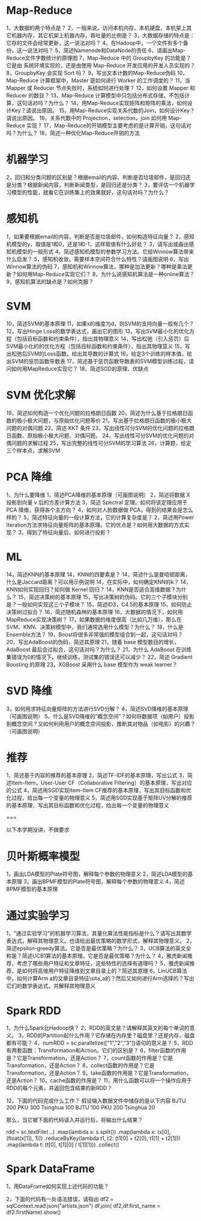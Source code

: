 # Map-Reduce

1，大数据的两个特点是？
2，一般来说，访问本机内存，本机硬盘，本机架上其它机器内存，其它机架上机器内存，吞吐量的比例是？
3，大数据存储的特点是：它存的文件会经常更新，这一说法对吗？
4，在Hadoop中，一个文件有多个备份，这一说法对吗？
5，简述Namenode和DataNode的责任
6，请画出Map-Reduce文件字数统计的原理图
7，Map-Reduce 中的 GroupbyKey 的功能是？它是由 系统环境实现的，还是由使用 Map-Reduce 开发应用的开发人员实现的？
8，GroupbyKey 会实现 Sort 吗？
9，写出文本计数的Map-Reduce伪码
10，Map-Reduce 计算框架中，Master 是如何进行 Worker 的工作调度的？
11，当Mapper 或 Reducer 节点失败时，系统如何进行处理？
12，如何设置 Mapper 和 Reducer 的数目？
13，Map-Reduce 计算模型中只包括分布式存储，不包括计算，这句话对吗？为什么？
14，用Map-Reduce实现矩阵和矩阵的乘法，如何设计Key？请说出原因。
15，用Map-Reduce实现关系代数的Join，如何设计Key？请说出原因。
16，关系代数中的 Projection，selection，join 如何用 Map-Reduce 实现？
17，Map-Reduce的开销模型主要考虑的是计算开销，这句话对吗？为什么？
18，简述一种优化Map-Reduce开销的方法

# 机器学习

2，回归和分类问题的区别是？根据email的内容，判断是否垃圾邮件，是回归还是分类？根据新闻内容，判断新闻类型，是回归还是分类？
3，要评估一个机器学习模型的性能，就看它在训练集上的效果就好，这句话对吗？为什么？

# 感知机

1，如果要根据email的内容，判断是否是垃圾邮件，如何构造特征向量？
2，感知机模型的y，取值是1和0，还是1和-1，这样取值有什么好处？
3，请写出或画出感知机模型的一般形式
4，简述感知机模型的参数学习方法。它给Winnow算法带来什么启发？
5，感知机收敛，需要样本空间符合什么特性？请画图说明
6，写出Winnow算法的伪码
7，感知机和Winnow算法，哪种是加法更新？哪种是乘法更新？如何用Map-Reduce实现它们？
8，为什么说感知机算法是一种online算法？
9，感知机算法的缺点是？如何克服？

# SVM
10，简述SVM的基本原理
11，如果x的维度为d，则SVM的支持向量一般有几个？
12，写出Hinge Loss的数学表达式，画出它的图形
13，写出SVM最小化的优化方程（包括目标函数和约束条件），指出其物理意义
14，写出松弛（引入惩罚）后SVM最小化的的优化方程（包括目标函数和约束条件），指出其物理意义
15，写出松弛后SVM的Loss函数，给出其导数的计算式
16，给定3个训练的样本值，给出SVM的惩罚函数导数表
17，简述基于惩罚函数导数表的SVM模型训练过程，请问如何用MapReduce实现它？
18，简述SGD的原理、优缺点

# SVM 优化求解
19，简述如何构造一个优化问题的拉格朗日函数
20，简述为什么基于拉格朗日函数的极小极大问题，与原始优化问题等价
21，写出基于拉格朗日函数的极小极大问题的对偶问题
22，简述 KKT 条件
23，写出线性可分SVM的优化问题的拉格朗日函数、原始极小极大问题、对偶问题。
24，写出线性可分SVM的优化问题的对偶问题的求解过程
25，写出完整的线性可分SVM的学习算法
26，计算题，给定三个样本点，求解SVM

# PCA 降维

1，为什么要降维
1，简述PCA降维的基本原理（可画图说明）
2，简述将数据 X 投影到向量 v 后的方差计算方法
3，简述 Spectral 定理。如何将该定理应用于 PCA 降维，获得各个主方向？
4，如何对人脸数据做 PCA，得到的结果会是怎么样的？
5，简述特征向量的一般计算方法，它的计算复杂度是？
2，简述用Power Iteration方法求特征向量矩阵的基本原理。它的优点是？如何用大数据的方式实现？
3，得到了特征向量后，如何进行投影？

# ML
14，简述KNN的基本原理
14，KNN的四要素是？
14，简述什么是曼哈顿距离，什么是Jaccard距离？可以用示例说明
14，在实际中，如何确定KNN的k？
14，KNN如何实现回归？如何做 Kernel 回归？
14，KNN是否适合高维数据？为什么？
15，简述决策树的基本原理
15，写出决策树的伪码。它的三个子模块分别是？一般如何实现这三个子模块？
15，简述ID3，C4.5的基本原理
15，如何防止决策树过拟合？
16，简述随机森林的基本原理
16，大数据的情况下，如何用MapReduce实现决策树？
17，如果数据的维度很高（比如几万维），那么在SVM、KNN、决策树模型中，我们通常选用什么模型？为什么？
18，什么是Ensemble方法？
19，Boost将很多非常强的模型组合到一起，这句话对吗？
20，写出AdaBoost的伪码，简述其原理
21，随着 base 模型数目的增长，AdaBoost 最后会过拟合，这句话对吗？为什么？
21，为什么 AdaBoost 在训练集错误为0的情况下，继续训练，测试集的错误还可以减少？
22，简述 Gradient Boosting 的原理
23，XGBoost 采用什么 base 模型作为 weak learner？

# SVD 降维

3，如何用求特征向量矩阵的方法进行SVD分解？
4，简述SVD降维的基本原理（可画图说明）
5，什么是SVD降维的“概念空间”？如何将数据项（如用户）投影到概念空间？又如何利用用户的概念空间投影，推断其对物品（如电影）的兴趣？（可画图说明）

# 推荐

1，简述基于内容的推荐的基本原理
2，简述TF-IDF的基本原理，写出公式
3，简述Item-Item，User-User CF（Collaborative Filtering）的基本原理，写出对应的公式
4，简述用SGD实现Item-Item CF推荐的基本原理，写出其目标函数和优化过程，给出每一个变量的物理意义
5，简述用SGD实现基于矩阵UV分解的推荐的基本原理，写出其目标函数和优化过程，给出每一个变量的物理意义

===

以下本学期没讲，不做要求

# 贝叶斯概率模型

1，画出LDA模型的Plate符号图，解释每个参数的物理意义
2，简述LDA模型的基本原理
3，画出BPMF模型的Plate符号图，解释每个参数的物理意义
4，简述BPMF模型的基本原理

# 通过实验学习

1，“通过实验学习”的机器学习算法，其量化算法性能指标是什么？请写出其数学表达式，解释其物理意义。也请给出最优策略的数学形式，解释其物理意义。
2，简述epsilon-greedy算法。它是否是最优策略？为什么？
3，UCB算法的英文全称是？简述UCB1算法的基本原理。它是否是最优策略？为什么？
4，雅虎新闻推荐，考虑了哪些用户特征和文章特征，这些特性的选择有道理吗？
5，雅虎新闻推荐，是如何将高维用户特征降维到文章目录上的？简述其原理
6，LinUCB算法中，如何计算Arm a的文章目录特征\sita_a的？然后又如何进行Arm选择的？写出它们的数学表达式，并解释其物理意义

# Spark RDD

1，为什么Spark比Hadoop快？
2，RDD的英文是？请解释其英文的每个单词的意义。
3，RDD的Partition起什么作用？它存储在内存里？磁盘里？还是内存，磁盘都有可能？
4，numRDD = sc.parallelize(["1","2","3"])语句的意义是？
5，RDD有两套函数：Transformation和Action。它们的区别是？
6，filter函数的作用是？它是Transformation，还是Action？
7，count函数的作用是？它是Transformation，还是Action？
8，collect函数的作用是？它是Transformation，还是Action？
9，take函数的作用是？它是Transformation，还是Action？
10，cache函数的作用是？
11，用什么函数可以将一个操作应用于RDD的每个元素，并返回包含结果的新RDD？

12，下面的代码完成什么工作？
假设输入数据文件中储存的是以下内容
    BJTU 200
    PKU 300
    Tsinghua 100
    BJTU 100
    PKU 200
    Tsinghua 20

那么，当它被下面的代码读入并运行后，将输出什么结果？

rdd = sc.textFile(...)
    .map(lambda s: s.split())
    .map(lambda x: (x[0], (float(x[1]), 1)))
    .reduceByKey(lambda t1, t2: (t1[0] + t2[0], t1[1] + t2[1]))
    .map(lambda t: (t[0], t[1][0] / t[1][1]))
    .collect()

# Spark DataFrame

1，用DataFrame如何实现上述代码的功能？

2，下面的代码有一处语法错误，请指出
    df2 = sqlContext.read.json("artists.json")
    df.join( df2,df.first_name = df2.firstName).show()
